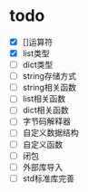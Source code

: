 # todo

- [x] []运算符
- [x] list类型
- [ ] dict类型
- [ ] string存储方式
- [ ] string相关函数
- [ ] list相关函数
- [ ] dict相关函数
- [ ] 字节码解释器
- [ ] 自定义数据结构
- [ ] 自定义函数
- [ ] 闭包
- [ ] 外部库导入
- [ ] std标准库完善